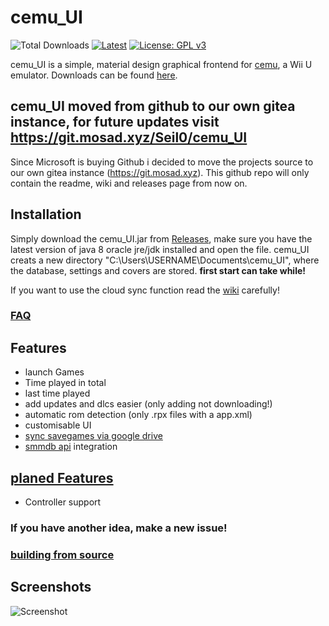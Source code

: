 # cemu_UI

![Total Downloads](https://img.shields.io/github/downloads/Seil0/cemu_UI/total.svg?style=flat-square)
[![Latest](https://img.shields.io/github/release/Seil0/cemu_UI/all.svg?style=flat-square)](https://github.com/Seil0/cemu_UI/releases)
[![License: GPL v3](https://img.shields.io/badge/License-GPL%20v3-blue.svg?style=flat-square)](https://www.gnu.org/licenses/gpl-3.0)

cemu_UI is a simple, material design graphical frontend for [cemu](http://cemu.info/), a Wii U emulator. Downloads can be found [here](https://git.mosad.xyz/Seil0/cemu_UI/releases).

## cemu_UI moved from github to our own gitea instance, for future updates visit https://git.mosad.xyz/Seil0/cemu_UI
Since Microsoft is buying Github i decided to move the projects source to our own gitea instance (https://git.mosad.xyz). This github repo will only contain the readme, wiki and releases page from now on.

## Installation
Simply download the cemu_UI.jar from [Releases](https://git.mosad.xyz/Seil0/cemu_UI/releases), make sure you have the latest version of java 8 oracle jre/jdk installed and open the file. cemu_UI creats a new directory "C:\Users\USERNAME\Documents\cemu_UI", where the database, settings and covers are stored. **first start can take while!**

If you want to use the cloud sync function read the [wiki](https://git.mosad.xyz/Seil0/cemu_UI/wiki#cloud-savegame-syncronisation) carefully!

### [FAQ](https://git.mosad.xyz/Seil0/cemu_UI/wiki#faq)

## Features

* launch Games
* Time played in total
* last time played
* add updates and dlcs easier (only adding not downloading!)
* automatic rom detection (only .rpx files with a app.xml)
* customisable UI
* [sync savegames via google drive](https://git.mosad.xyz/Seil0/cemu_UI/wiki)
* [smmdb api](https://github.com/Tarnadas/smmdb) integration

## [planed Features](https://git.mosad.xyz/Seil0/cemu_UI/milestones)

* Controller support

### If you have another idea, make a new issue!

### [building from source](https://git.mosad.xyz/Seil0/cemu_UI/wiki/Documentation)
  
## Screenshots

![Screenshot](https://www.mosad.xyz/images/cemu_UI_MainWindow.png)
